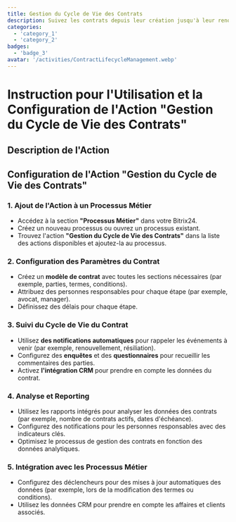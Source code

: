 ```yaml
---
title: Gestion du Cycle de Vie des Contrats
description: Suivez les contrats depuis leur création jusqu'à leur renouvellement ou résiliation.
categories: 
  - 'category_1'
  - 'category_2'
badges: 
  - 'badge_3'
avatar: '/activities/ContractLifecycleManagement.webp'
---
```


# Instruction pour l'Utilisation et la Configuration de l'Action "Gestion du Cycle de Vie des Contrats"

## Description de l'Action

## Configuration de l'Action "Gestion du Cycle de Vie des Contrats"

### 1. Ajout de l'Action à un Processus Métier
- Accédez à la section **"Processus Métier"** dans votre Bitrix24.
- Créez un nouveau processus ou ouvrez un processus existant.
- Trouvez l'action **"Gestion du Cycle de Vie des Contrats"** dans la liste des actions disponibles et ajoutez-la au processus.

### 2. Configuration des Paramètres du Contrat
- Créez un **modèle de contrat** avec toutes les sections nécessaires (par exemple, parties, termes, conditions).
- Attribuez des personnes responsables pour chaque étape (par exemple, avocat, manager).
- Définissez des délais pour chaque étape.

### 3. Suivi du Cycle de Vie du Contrat
- Utilisez **des notifications automatiques** pour rappeler les événements à venir (par exemple, renouvellement, résiliation).
- Configurez des **enquêtes** et des **questionnaires** pour recueillir les commentaires des parties.
- Activez **l'intégration CRM** pour prendre en compte les données du contrat.

### 4. Analyse et Reporting
- Utilisez les rapports intégrés pour analyser les données des contrats (par exemple, nombre de contrats actifs, dates d'échéance).
- Configurez des notifications pour les personnes responsables avec des indicateurs clés.
- Optimisez le processus de gestion des contrats en fonction des données analytiques.

### 5. Intégration avec les Processus Métier
- Configurez des déclencheurs pour des mises à jour automatiques des données (par exemple, lors de la modification des termes ou conditions).
- Utilisez les données CRM pour prendre en compte les affaires et clients associés.